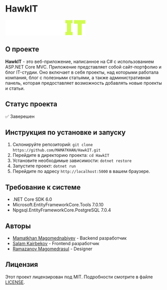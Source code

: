 # HawkIT
![Логотип HawkIT](/HawkIT/wwwroot/img/logo.svg)

## О проекте

**HawkIT** - это веб-приложение, написанное на C# с использованием ASP.NET Core MVC. Приложение представляет собой сайт-портфолио и блог IT-студии. Оно включает в себя проекты, над которыми работала компания, блог с полезными статьями, а также административная панель, которая предоставляет возможность добавлять новые проекты и статьи.

## Статус проекта

:white_check_mark: Заверешен

## Инструкция по установке и запуску

1. Склонируйте репозиторий: `git clone https://github.com/MAMATKHAN/HawkIT.git`
2. Перейдите в директорию проекта: `cd HawkIT`
3. Установите необходимые зависимости: `dotnet restore`
4. Запустите проект: `dotnet run`
5. Перейдите по адресу `http://localhost:5000` в вашем браузере.

## Требование к системе

- .NET Core SDK 6.0
- Microsoft.EntityFrameworkCore.Tools 7.0.10
- Npgsql.EntityFrameworkCore.PostgreSQL 7.0.4

## Авторы

- [Mamatkhan Magomednabiyev](https://github.com/MAMATKHAN) - Backend разработчик
- [Salam Kairbekov](https://github.com/salamk123) - Frontend разработчик
- [Ramazanov Magomedrasul]() - Designer

## Лицензия

Этот проект лицензирован под MIT. Подробности смотрите в файле [LICENSE](/LICENSE.txt).
